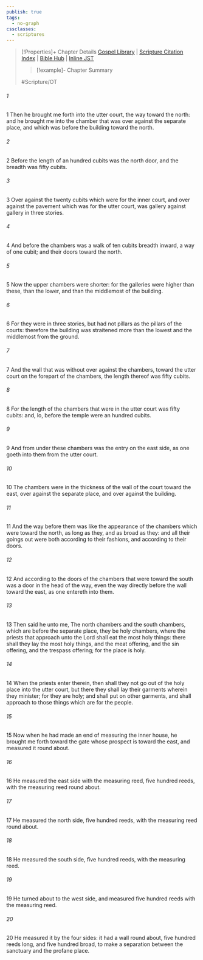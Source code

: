 ```yaml
---
publish: true
tags:
  - no-graph
cssclasses:
  - scriptures
---
```

>[!Properties]+ Chapter Details
>[Gospel Library](https://churchofjesuschrist.org/study/scriptures/ot/ezek/42?lang=eng)    |    [Scripture Citation Index](https://scriptures.byu.edu/#07e2a::c07e2a)    |    [Bible Hub](https://biblehub.com/ezekiel/42.htm)    |    [Inline JST](https://scripturetoolbox.com/html/ic/Ezekiel/42.html)
>>[!example]- Chapter Summary
>> 
> 
>
>#Scripture/OT
###### 1
1 Then he brought me forth into the utter court, the way toward the north: and he brought me into the chamber that was over against the separate place, and which was before the building toward the north.
###### 2
2 Before the length of an hundred cubits was the north door, and the breadth was fifty cubits.
###### 3
3 Over against the twenty cubits which were for the inner court, and over against the pavement which was for the utter court, was gallery against gallery in three stories.
###### 4
4 And before the chambers was a walk of ten cubits breadth inward, a way of one cubit; and their doors toward the north.
###### 5
5 Now the upper chambers were shorter: for the galleries were higher than these, than the lower, and than the middlemost of the building.
###### 6
6 For they were in three stories, but had not pillars as the pillars of the courts: therefore the building was straitened more than the lowest and the middlemost from the ground.
###### 7
7 And the wall that was without over against the chambers, toward the utter court on the forepart of the chambers, the length thereof was fifty cubits.
###### 8
8 For the length of the chambers that were in the utter court was fifty cubits: and, lo, before the temple were an hundred cubits.
###### 9
9 And from under these chambers was the entry on the east side, as one goeth into them from the utter court.
###### 10
10 The chambers were in the thickness of the wall of the court toward the east, over against the separate place, and over against the building.
###### 11
11 And the way before them was like the appearance of the chambers which were toward the north, as long as they, and as broad as they: and all their goings out were both according to their fashions, and according to their doors.
###### 12
12 And according to the doors of the chambers that were toward the south was a door in the head of the way, even the way directly before the wall toward the east, as one entereth into them.
###### 13
13 Then said he unto me, The north chambers and the south chambers, which are before the separate place, they be holy chambers, where the priests that approach unto the Lord shall eat the most holy things: there shall they lay the most holy things, and the meat offering, and the sin offering, and the trespass offering; for the place is holy.
###### 14
14 When the priests enter therein, then shall they not go out of the holy place into the utter court, but there they shall lay their garments wherein they minister; for they are holy; and shall put on other garments, and shall approach to those things which are for the people.
###### 15
15 Now when he had made an end of measuring the inner house, he brought me forth toward the gate whose prospect is toward the east, and measured it round about.
###### 16
16 He measured the east side with the measuring reed, five hundred reeds, with the measuring reed round about.
###### 17
17 He measured the north side, five hundred reeds, with the measuring reed round about.
###### 18
18 He measured the south side, five hundred reeds, with the measuring reed.
###### 19
19 He turned about to the west side, and measured five hundred reeds with the measuring reed.
###### 20
20 He measured it by the four sides: it had a wall round about, five hundred reeds long, and five hundred broad, to make a separation between the sanctuary and the profane place.
